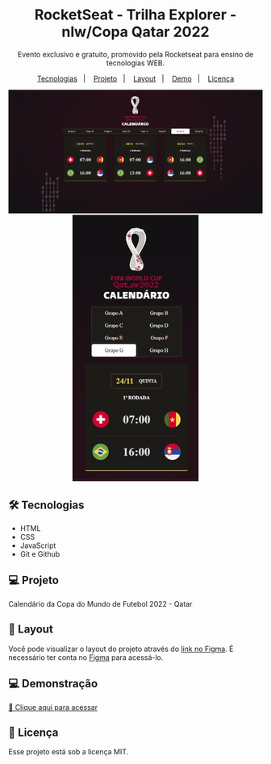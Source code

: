<h1 align="center"> RocketSeat - Trilha Explorer - nlw/Copa Qatar 2022 </h1>

<p align="center">
Evento exclusivo e gratuito, promovido pela Rocketseat para ensino de tecnologias WEB.
</p>

<p align="center">
  <a href="#-tecnologias">Tecnologias</a>&nbsp;&nbsp;&nbsp;|&nbsp;&nbsp;&nbsp;
  <a href="#-projeto">Projeto</a>&nbsp;&nbsp;&nbsp;|&nbsp;&nbsp;&nbsp;
  <a href="#-layout">Layout</a>&nbsp;&nbsp;&nbsp;|&nbsp;&nbsp;&nbsp;
  <a href="#-demonstração">Demo</a>&nbsp;&nbsp;&nbsp;|&nbsp;&nbsp;&nbsp;
  <a href="#memo-licença">Licença</a>
</p>

<p align="center">
  <img src = "https://github.com/patyfil/NLW-CopaQatar-Trilha-Explorer-Rocketseat/blob/main/assets/preview%20desktop.jpg" width="650" alt="template pc">  
    <br />
    <img src = "https://github.com/patyfil/NLW-CopaQatar-Trilha-Explorer-Rocketseat/blob/main/assets/preview%20mobile.jpg" width="250" alt="template mobile">  
</p>




## 🛠 Tecnologias

- HTML
- CSS
- JavaScript
- Git e Github

## 💻 Projeto

Calendário da Copa do Mundo de Futebol 2022 - Qatar

## 🔖 Layout

Você pode visualizar o layout do projeto através do [link no Figma](https://www.figma.com/community/file/1169028052212317700). É necessário ter conta no [Figma](https://figma.com) para acessá-lo.

## 💻 Demonstração

[🔗 Clique aqui para acessar](https://nlw-copa-qatar-trilha-explorer-rocketseat.vercel.app/)

## :memo: Licença

Esse projeto está sob a licença MIT.




